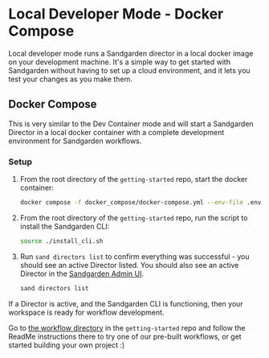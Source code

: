 # Local Developer Mode - Docker Compose

Local developer mode runs a Sandgarden director in a local docker image on your development machine.
It's a simple way to get started with Sandgarden without having to set up a cloud environment, and it lets you test your changes as you make them.

## Docker Compose

This is very similar to the Dev Container mode and will start a Sandgarden Director in a local docker container with a complete development environment for Sandgarden workflows.

### Setup

1. From the root directory of the `getting-started` repo, start the docker container:
   ```bash
   docker compose -f docker_compose/docker-compose.yml --env-file .env up --detach
   ```

2. From the root directory of the `getting-started` repo, run the script to install the Sandgarden CLI:
   ```bash
   source ./install_cli.sh
   ```

3. Run `sand directors list` to confirm everything was successful - you should see an active Director listed. You should also see an active Director in the [Sandgarden Admin UI](https://app.sandgarden.com/infrastructure/directors).
   ```bash
   sand directors list
   ```

If a Director is active, and the Sandgarden CLI is functioning, then your workspace is ready for workflow development. 

Go to [the workflow directory](https://github.com/sandgardenhq/getting-started/workflow/README.md) in the `getting-started` repo and follow the ReadMe instructions there to try one of our pre-built workflows, or get started building your own project :)
